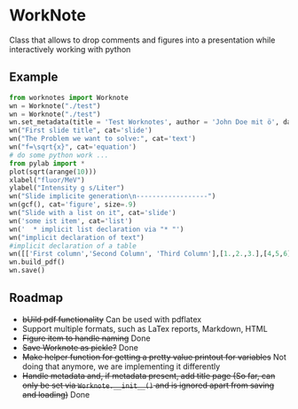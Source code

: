 WorkNote
========

Class that allows to drop comments and figures into a presentation while interactively working with python

Example
-------

```python
from worknotes import Worknote
wn = Worknote("./test")
wn = Worknote("./test")
wn.set_metadata(title = 'Test Worknotes', author = 'John Doe mit ö', date = '\\today')
wn("First slide title", cat='slide')
wn("The Problem we want to solve:", cat='text')
wn("f=\sqrt{x}", cat='equation')
# do some python work ...
from pylab import *
plot(sqrt(arange(10)))
xlabel("fluor/MeV")
ylabel("Intensity g s/Liter")
wn("Slide implicite generation\n------------------")
wn(gcf(), cat='figure', size=.9)
wn("Slide with a list on it", cat='slide')
wn('some ist item', cat='list')
wn('  * implicit list declaration via "* "')
wn("implicit declaration of text")
#implicit declaration of a table
wn([['First column','Second Column', 'Third Column'],[1.,2.,3.],[4,5,6]])
wn.build_pdf()
wn.save()
```

Roadmap
-------

  * ~~bUild pdf functionality~~  Can be used with pdflatex
  * Support multiple formats, such as LaTex reports, Markdown, HTML
  * ~~Figure item to handle naming~~ Done
  * ~~Save Worknote as pickle?~~ Done
  * ~~Make helper function for getting a pretty value printout for variables~~ Not doing that anymore, we are implementing it differently
  * ~~Handle metadata and, if metadata present, add title page (So far, can only be set via ```Worknote.__init__()``` and is ignored apart from saving and loading)~~ Done
